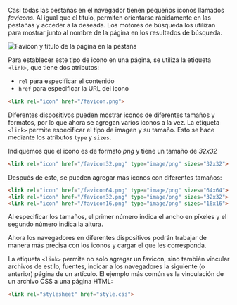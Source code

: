 
Casi todas las pestañas en el navegador tienen pequeños iconos llamados _favicons_. Al igual que el título, permiten orientarse rápidamente en las pestañas y acceder a la deseada. Los motores de búsqueda los utilizan para mostrar junto al nombre de la página en los resultados de búsqueda.

![Favicon y título de la página en la pestaña](../assets/favicon.png)

Para establecer este tipo de icono en una página, se utiliza la etiqueta `<link>`, que tiene dos atributos:

* `rel` para especificar el contenido
* `href` para especificar la URL del icono

```html
<link rel="icon" href="/favicon.png">
```

Diferentes dispositivos pueden mostrar iconos de diferentes tamaños y formatos, por lo que ahora se agregan varios iconos a la vez. La etiqueta `<link>` permite especificar el tipo de imagen y su tamaño. Esto se hace mediante los atributos `type` y `sizes`.

Indiquemos que el icono es de formato _png_ y tiene un tamaño de _32x32_

```html
<link rel="icon" href="/favicon32.png" type="image/png" sizes="32x32">
```

Después de este, se pueden agregar más iconos con diferentes tamaños:

```html
<link rel="icon" href="/favicon64.png" type="image/png" sizes="64x64">
<link rel="icon" href="/favicon32.png" type="image/png" sizes="32x32">
<link rel="icon" href="/favicon16.png" type="image/png" sizes="16x16">
```

Al especificar los tamaños, el primer número indica el ancho en píxeles y el segundo número indica la altura.

Ahora los navegadores en diferentes dispositivos podrán trabajar de manera más precisa con los iconos y cargar el que les corresponda.

La etiqueta `<link>` permite no solo agregar un favicon, sino también vincular archivos de estilo, fuentes, indicar a los navegadores la siguiente (o anterior) página de un artículo. El ejemplo más común es la vinculación de un archivo CSS a una página HTML:

```html
<link rel="stylesheet" href="style.css">
```
